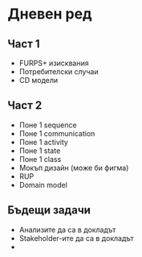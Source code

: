 # Дневен ред

## Част 1
- FURPS+ изисквания
- Потребителски случаи
- CD модели

## Част 2

- Поне 1 sequence
- Поне 1 communication
- Поне 1 activity
- Поне 1 state
- Поне 1 class
- Мокъп дизайн (може би фигма)
- RUP
- Domain model

## Бъдещи задачи
- Анализите да са в докладът
- Stakeholder-ите да са в докладът
- 